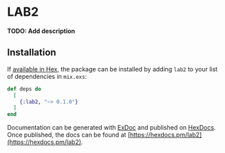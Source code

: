 # LAB2

**TODO: Add description**

## Installation

If [available in Hex](https://hex.pm/docs/publish), the package can be installed
by adding `lab2` to your list of dependencies in `mix.exs`:

```elixir
def deps do
  [
    {:lab2, "~> 0.1.0"}
  ]
end
```

Documentation can be generated with [ExDoc](https://github.com/elixir-lang/ex_doc)
and published on [HexDocs](https://hexdocs.pm). Once published, the docs can
be found at [https://hexdocs.pm/lab2](https://hexdocs.pm/lab2).

